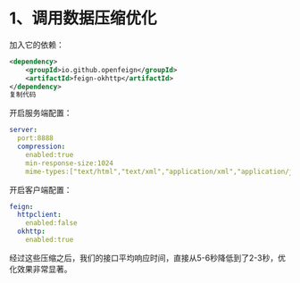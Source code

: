 # 1、调用数据压缩优化

加入它的依赖：

```xml
<dependency>
	<groupId>io.github.openfeign</groupId>
	<artifactId>feign-okhttp</artifactId>
</dependency>
复制代码
```

开启服务端配置：

```yaml
server:
  port:8888
  compression:
    enabled:true
    min-response-size:1024
    mime-types:["text/html","text/xml","application/xml","application/json","application/octet-stream"]
```

开启客户端配置：

```yaml
feign:
  httpclient:
    enabled:false
  okhttp:
    enabled:true
```

经过这些压缩之后，我们的接口平均响应时间，直接从5-6秒降低到了2-3秒，优化效果非常显著。

